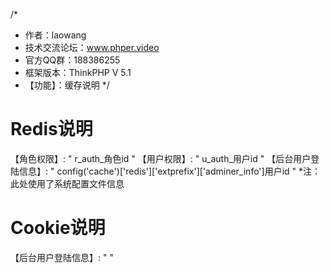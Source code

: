 /*
 * 作者：laowang
 * 技术交流论坛：www.phper.video
 * 官方QQ群：188386255
 * 框架版本：ThinkPHP V 5.1
 * 【功能】：缓存说明
 */

# Redis说明
【角色权限】: " r_auth_角色id "
【用户权限】: " u_auth_用户id "
【后台用户登陆信息】: " config('cache')['redis']['extprefix']['adminer_info']用户id "  *注：此处使用了系统配置文件信息

# Cookie说明
【后台用户登陆信息】: "  "